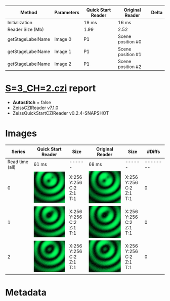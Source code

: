 |  Method            | Parameters       | Quick Start Reader | Original Reader | Delta  |
| -------------------|------------------|--------------------|-----------------|------- |
| Initialization     |                  |19 ms|16 ms|        |
| Reader Size (Mb)     |                  |1.99|2.52|        |
| getStageLabelName| Image 0 | P1| Scene position #0| |
| getStageLabelName| Image 1 | P1| Scene position #1| |
| getStageLabelName| Image 2 | P1| Scene position #2| |
# [S=3_CH=2.czi](https://zenodo.org/record/7015307/files/S%3D3_CH%3D2.czi) report
 - **Autostitch** = false
 - ZeissCZIReader v7.1.0
 - ZeissQuickStartCZIReader v0.2.4-SNAPSHOT

# Images 

| Series            | Quick Start Reader | Size | Original Reader | Size | #Diffs |
|-------------------|--------------------|------|-----------------|------|--------|
| Read time (all)   |61 ms|------|68 ms|------|--------|
|0|![S=3_CH=2.quick_true.flat_true.stitch_false.series_0.jpg](S=3_CH=2/S=3_CH=2.quick_true.flat_true.stitch_false.series_0.jpg)|X:256<br>Y:256<br>C:2<br>Z:1<br>T:1|![S=3_CH=2.quick_false.flat_true.stitch_false.series_0.jpg](S=3_CH=2/S=3_CH=2.quick_false.flat_true.stitch_false.series_0.jpg)|X:256<br>Y:256<br>C:2<br>Z:1<br>T:1|0|
|1|![S=3_CH=2.quick_true.flat_true.stitch_false.series_1.jpg](S=3_CH=2/S=3_CH=2.quick_true.flat_true.stitch_false.series_1.jpg)|X:256<br>Y:256<br>C:2<br>Z:1<br>T:1|![S=3_CH=2.quick_false.flat_true.stitch_false.series_1.jpg](S=3_CH=2/S=3_CH=2.quick_false.flat_true.stitch_false.series_1.jpg)|X:256<br>Y:256<br>C:2<br>Z:1<br>T:1|0|
|2|![S=3_CH=2.quick_true.flat_true.stitch_false.series_2.jpg](S=3_CH=2/S=3_CH=2.quick_true.flat_true.stitch_false.series_2.jpg)|X:256<br>Y:256<br>C:2<br>Z:1<br>T:1|![S=3_CH=2.quick_false.flat_true.stitch_false.series_2.jpg](S=3_CH=2/S=3_CH=2.quick_false.flat_true.stitch_false.series_2.jpg)|X:256<br>Y:256<br>C:2<br>Z:1<br>T:1|0|

# Metadata

